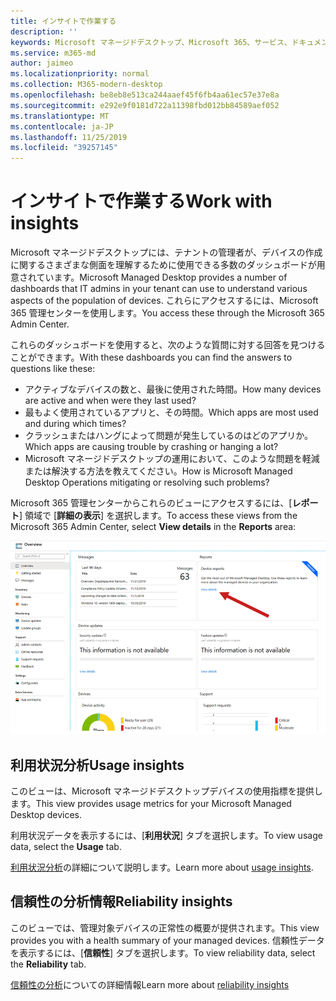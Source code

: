 ```yaml
---
title: インサイトで作業する
description: ''
keywords: Microsoft マネージドデスクトップ、Microsoft 365、サービス、ドキュメント
ms.service: m365-md
author: jaimeo
ms.localizationpriority: normal
ms.collection: M365-modern-desktop
ms.openlocfilehash: be8eb8e513ca244aaef45f6fb4aa61ec57e37e8a
ms.sourcegitcommit: e292e9f0181d722a11398fbd012bb84589aef052
ms.translationtype: MT
ms.contentlocale: ja-JP
ms.lasthandoff: 11/25/2019
ms.locfileid: "39257145"
---
```

# <a name="work-with-insights"></a><span data-ttu-id="138c8-103">インサイトで作業する</span><span class="sxs-lookup"><span data-stu-id="138c8-103">Work with insights</span></span>

<span data-ttu-id="138c8-104">Microsoft マネージドデスクトップには、テナントの管理者が、デバイスの作成に関するさまざまな側面を理解するために使用できる多数のダッシュボードが用意されています。</span><span class="sxs-lookup"><span data-stu-id="138c8-104">Microsoft Managed Desktop provides a number of dashboards that IT admins in your tenant can use to understand various aspects of the population of devices.</span></span> <span data-ttu-id="138c8-105">これらにアクセスするには、Microsoft 365 管理センターを使用します。</span><span class="sxs-lookup"><span data-stu-id="138c8-105">You access these through the Microsoft 365 Admin Center.</span></span>

<span data-ttu-id="138c8-106">これらのダッシュボードを使用すると、次のような質問に対する回答を見つけることができます。</span><span class="sxs-lookup"><span data-stu-id="138c8-106">With these dashboards you can find the answers to questions like these:</span></span>

- <span data-ttu-id="138c8-107">アクティブなデバイスの数と、最後に使用された時間。</span><span class="sxs-lookup"><span data-stu-id="138c8-107">How many devices are active and when were they last used?</span></span>
- <span data-ttu-id="138c8-108">最もよく使用されているアプリと、その時間。</span><span class="sxs-lookup"><span data-stu-id="138c8-108">Which apps are most used and during which times?</span></span>
- <span data-ttu-id="138c8-109">クラッシュまたはハングによって問題が発生しているのはどのアプリか。</span><span class="sxs-lookup"><span data-stu-id="138c8-109">Which apps are causing trouble by crashing or hanging a lot?</span></span>
- <span data-ttu-id="138c8-110">Microsoft マネージドデスクトップの運用において、このような問題を軽減または解決する方法を教えてください。</span><span class="sxs-lookup"><span data-stu-id="138c8-110">How is Microsoft Managed Desktop Operations mitigating or resolving such problems?</span></span>

<span data-ttu-id="138c8-111">Microsoft 365 管理センターからこれらのビューにアクセスするには、[**レポート**] 領域で [**詳細の表示**] を選択します。</span><span class="sxs-lookup"><span data-stu-id="138c8-111">To access these views from the Microsoft 365 Admin Center, select **View details** in the **Reports** area:</span></span>

![Insights ウィンドウの概要](images/insights_overview.png)



## <a name="usage-insights"></a><span data-ttu-id="138c8-113">利用状況分析</span><span class="sxs-lookup"><span data-stu-id="138c8-113">Usage insights</span></span>
<span data-ttu-id="138c8-114">このビューは、Microsoft マネージドデスクトップデバイスの使用指標を提供します。</span><span class="sxs-lookup"><span data-stu-id="138c8-114">This view provides usage metrics for your Microsoft Managed Desktop devices.</span></span> 

<span data-ttu-id="138c8-115">利用状況データを表示するには、[**利用状況**] タブを選択します。</span><span class="sxs-lookup"><span data-stu-id="138c8-115">To view usage data, select the **Usage** tab.</span></span>

<span data-ttu-id="138c8-116">[利用状況分析](usage-insights.md)の詳細について説明します。</span><span class="sxs-lookup"><span data-stu-id="138c8-116">Learn more about [usage insights](usage-insights.md).</span></span>

## <a name="reliability-insights"></a><span data-ttu-id="138c8-117">信頼性の分析情報</span><span class="sxs-lookup"><span data-stu-id="138c8-117">Reliability insights</span></span>
<span data-ttu-id="138c8-118">このビューでは、管理対象デバイスの正常性の概要が提供されます。</span><span class="sxs-lookup"><span data-stu-id="138c8-118">This view provides you with a health summary of your managed devices.</span></span> <span data-ttu-id="138c8-119">信頼性データを表示するには、[**信頼性**] タブを選択します。</span><span class="sxs-lookup"><span data-stu-id="138c8-119">To view reliability data, select the **Reliability** tab.</span></span>

<span data-ttu-id="138c8-120">[信頼性の分析](reliability-insights.md)についての詳細情報</span><span class="sxs-lookup"><span data-stu-id="138c8-120">Learn more about [reliability insights](reliability-insights.md)</span></span>